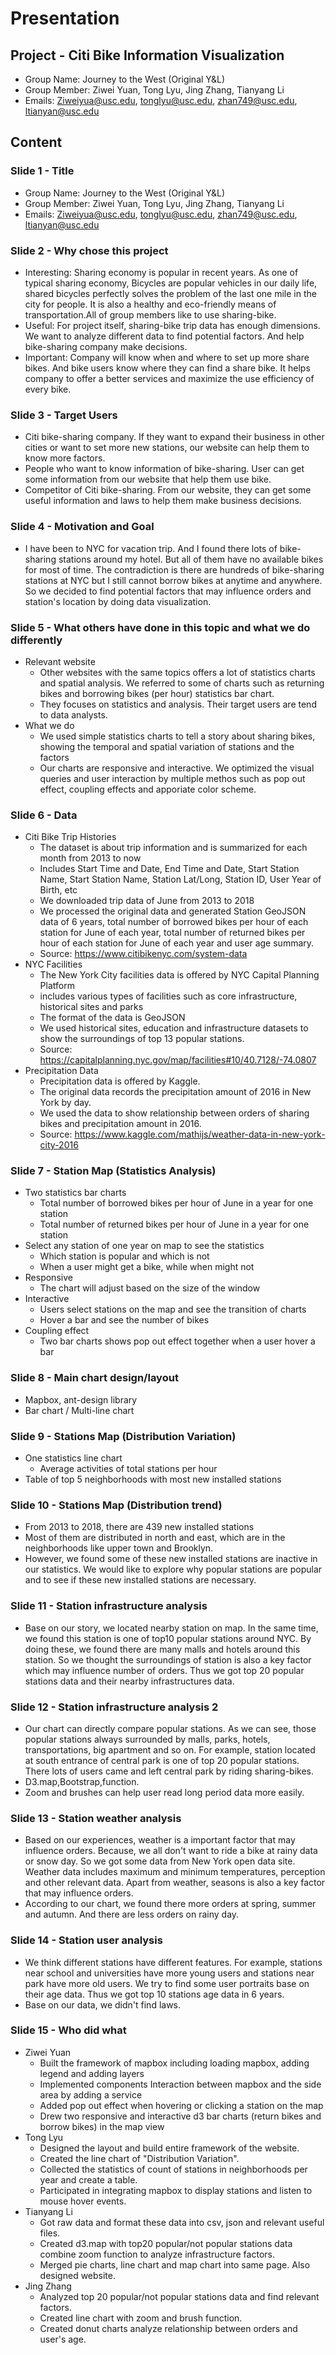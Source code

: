 # Presentation

## Project - Citi Bike Information Visualization

- Group Name: Journey to the West (Original Y&L)
- Group Member: Ziwei Yuan, Tong Lyu, Jing Zhang, Tianyang Li
- Emails: Ziweiyua@usc.edu, tonglyu@usc.edu, zhan749@usc.edu, ltianyan@usc.edu

## Content

### Slide 1 - Title
- Group Name: Journey to the West (Original Y&L)
- Group Member: Ziwei Yuan, Tong Lyu, Jing Zhang, Tianyang Li
- Emails: Ziweiyua@usc.edu, tonglyu@usc.edu, zhan749@usc.edu, ltianyan@usc.edu

### Slide 2 - Why chose this project

- Interesting: Sharing economy is popular in recent years. As one of typical sharing economy, Bicycles are popular vehicles in our daily life, shared bicycles perfectly solves the problem of the last one mile in the city for people. It is also a healthy and eco-friendly means of transportation.All of group members like to use sharing-bike.
- Useful: For project itself, sharing-bike trip data has enough dimensions. We want to analyze different data to find potential factors. And help bike-sharing company make decisions.
- Important: Company will know when and where to set up more share bikes. And bike users know where they can find a share bike. It helps company to offer a better services and maximize the use efficiency of every bike.
### Slide 3 - Target Users

-  Citi bike-sharing company. If they want to expand their business in other cities or want to set more new stations, our website can help them to know more factors.
-  People who want to know information of bike-sharing. User can get some information from our website that help them use bike.
-  Competitor of Citi bike-sharing. From our website, they can get some useful information and laws to help them make business decisions.

### Slide 4 - Motivation and Goal

- I have been to NYC for vacation trip. And I found there lots of bike-sharing stations around my hotel. But all of them have no available bikes for most of time. The contradiction is there are hundreds of bike-sharing stations at NYC but I still cannot borrow bikes at anytime and anywhere. So we decided to find  potential factors that may influence orders and station's location by doing data visualization.

### Slide 5 - What others have done in this topic and what we do differently
- Relevant website
    - Other websites with the same topics offers a lot of statistics charts and spatial analysis. We referred to some of charts such as returning bikes and borrowing bikes (per hour) statistics bar chart.
    - They focuses on statistics and analysis. Their target users are tend to data analysts.
- What we do
    - We used simple statistics charts to tell a story about sharing bikes, showing the temporal and spatial variation of stations and the factors
    - Our charts are responsive and interactive. We optimized the visual queries and user interaction by multiple methos such as pop out effect, coupling effects and apporiate color scheme.

### Slide 6 - Data
- Citi Bike Trip Histories
  - The dataset is about trip information and is summarized for each month from 2013 to now
  - Includes Start Time and Date, End Time and Date, Start Station Name, Start Station Name, Station Lat/Long, Station ID, User Year of Birth, etc
  - We downloaded trip data of June from 2013 to 2018
  - We processed the original data and generated Station GeoJSON data of 6 years, total number of borrowed bikes per hour of each station for June of each year, total number of returned bikes per hour of each station for June of each year and user age summary.
  - Source: https://www.citibikenyc.com/system-data
- NYC Facilities
  - The New York City facilities data is offered by NYC Capital Planning Platform
  - includes various types of facilities such as core infrastructure, historical sites and parks
  - The format of the data is GeoJSON
  - We used historical sites, education and infrastructure datasets to show the surroundings of top 13 popular stations.
  - Source: https://capitalplanning.nyc.gov/map/facilities#10/40.7128/-74.0807
- Precipitation Data
  - Precipitation data is offered by Kaggle.
  - The original data records the precipitation amount of 2016 in New York by day.
  - We used the data to show relationship between orders of sharing bikes and precipitation amount in 2016.
  - Source: https://www.kaggle.com/mathijs/weather-data-in-new-york-city-2016

### Slide 7 - Station Map (Statistics Analysis)

- Two statistics bar charts
    - Total number of borrowed bikes per hour of June in a year for one station
    - Total number of returned bikes per hour of June in a year for one station
- Select any station of one year on map to see the statistics
  - Which station is popular and which is not
  - When a user might get a bike, while when might not
- Responsive
    - The chart will adjust based on the size of the window
- Interactive
    - Users select stations on the map and see the transition of charts
    - Hover a bar and see the number of bikes
- Coupling effect
    - Two bar charts shows pop out effect together when a user hover a bar

### Slide 8 - Main chart design/layout
- Mapbox, ant-design library
- Bar chart / Multi-line chart

### Slide 9 - Stations Map (Distribution Variation)
- One statistics line chart
    - Average activities of total stations per hour
- Table of top 5 neighborhoods with most new installed stations

### Slide 10 - Stations Map (Distribution trend)
- From 2013 to 2018, there are 439 new installed stations
- Most of them are distributed in north and east, which are in the neighborhoods like upper town and Brooklyn.
- However, we found some of these new installed stations are inactive in our statistics. We would like to explore why popular stations are popular and to see if these new installed stations are necessary.

### Slide 11 - Station infrastructure analysis

- Base on our story, we located nearby station on map. In the same time, we found this station is one of top10 popular  stations around NYC. By doing these, we found there are many malls and hotels around this station. So we thought the surroundings of station is also a key factor which may influence number of orders. Thus we got top 20 popular stations data and their nearby infrastructures data.

### Slide 12 - Station infrastructure analysis 2
- Our chart can directly compare popular stations. As we can see, those popular stations always surrounded by malls, parks, hotels, transportations, big apartment and so on. For example, station located at south entrance of central park is one of top 20 popular stations. There lots of users came and left central park by riding sharing-bikes.
- D3.map,Bootstrap,function.
- Zoom and brushes can help user read long period data more easily.


### Slide 13 - Station weather analysis

- Based on our experiences, weather is a important factor that may influence orders. Because, we all don't want to ride a  bike at rainy data or snow day. So we got some data from New York open data site. Weather data includes maximum and minimum temperatures, perception and other relevant data. Apart from weather, seasons is also a key factor that may influence orders.
- According to our chart, we found there more orders at spring, summer and autumn. And there are less orders on rainy day.

### Slide 14 - Station user analysis

- We think different stations have different features. For example, stations near school and universities have more young users and stations near park have more old users. We try to find some user portraits base on their age data. Thus we got top 10 stations age data in 6 years.
- Base on our data, we didn't find laws.

### Slide 15 - Who did what

- Ziwei Yuan
    - Built the framework of mapbox including loading mapbox, adding legend and adding layers
    - Implemented components Interaction between mapbox and the side area by adding a service
    - Added pop out effect when hovering or clicking a station on the map
    - Drew two responsive and interactive d3 bar charts (return bikes and borrow bikes) in the map view
- Tong Lyu
    - Designed the layout and build entire framework of the website.
    - Created the line chart of "Distribution Variation".
    - Collected the statistics of count of stations in neighborhoods per year and create a table.
    - Participated in integrating mapbox to display stations and listen to mouse hover events.
- Tianyang Li
    - Got raw data and format these data into csv, json and relevant useful files.
    - Created d3.map with top20 popular/not popular stations data combine zoom function to analyze infrastructure factors.
    - Merged pie charts, line chart and map chart into same page. Also designed website.
- Jing Zhang
    - Analyzed top 20 popular/not popular stations data and find relevant factors.
    - Created line chart with zoom and brush function.
    - Created donut charts analyze relationship between orders and user's  age.
